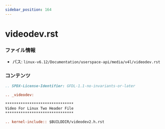 ```yaml
---
sidebar_position: 164
---
```

# videodev.rst

### ファイル情報

- パス: `linux-v6.12/Documentation/userspace-api/media/v4l/videodev.rst`

### コンテンツ

```rst
.. SPDX-License-Identifier: GFDL-1.1-no-invariants-or-later

.. _videodev:

*******************************
Video For Linux Two Header File
*******************************

.. kernel-include:: $BUILDDIR/videodev2.h.rst

```
